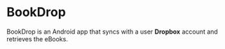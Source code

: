 BookDrop
========

BookDrop is an Android app that syncs with a user **Dropbox** account and retrieves the eBooks.
